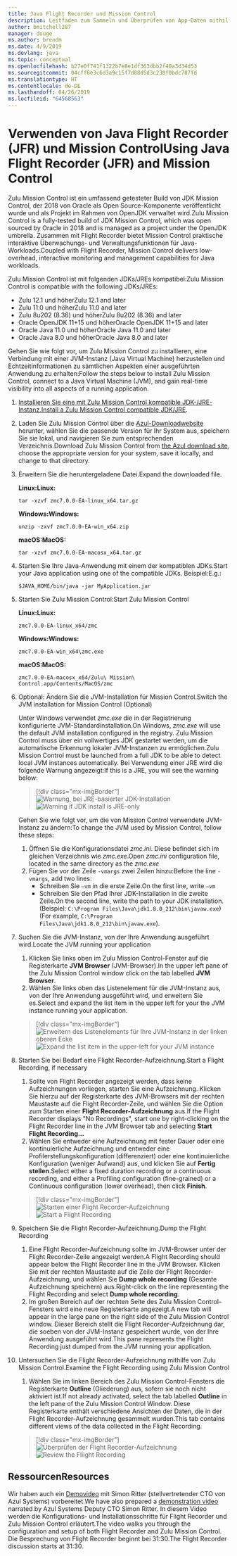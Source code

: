```yaml
---
title: Java Flight Recorder und Mission Control
description: Leitfaden zum Sammeln und Überprüfen von App-Daten mithilfe von Java Flight Recorder und Mission Control.
author: bmitchell287
manager: douge
ms.author: brendm
ms.date: 4/9/2019
ms.devlang: java
ms.topic: conceptual
ms.openlocfilehash: b27e0f741f1322b7e8e1df363dbb2f40a3d34d53
ms.sourcegitcommit: 04cff6e3c6d3a9c15f7d88d5d3c238f0bdc787fd
ms.translationtype: HT
ms.contentlocale: de-DE
ms.lasthandoff: 04/26/2019
ms.locfileid: "64568563"
---
```

# <a name="using-java-flight-recorder-jfr-and-mission-control"></a><span data-ttu-id="aac9d-103">Verwenden von Java Flight Recorder (JFR) und Mission Control</span><span class="sxs-lookup"><span data-stu-id="aac9d-103">Using Java Flight Recorder (JFR) and Mission Control</span></span>

<span data-ttu-id="aac9d-104">Zulu Mission Control ist ein umfassend getesteter Build von JDK Mission Control, der 2018 von Oracle als Open Source-Komponente veröffentlicht wurde und als Projekt im Rahmen von OpenJDK verwaltet wird.</span><span class="sxs-lookup"><span data-stu-id="aac9d-104">Zulu Mission Control is a fully-tested build of JDK Mission Control, which was open sourced by Oracle in 2018 and is managed as a project under the OpenJDK umbrella.</span></span> <span data-ttu-id="aac9d-105">Zusammen mit Flight Recorder bietet Mission Control praktische interaktive Überwachungs- und Verwaltungsfunktionen für Java-Workloads.</span><span class="sxs-lookup"><span data-stu-id="aac9d-105">Coupled with Flight Recorder, Mission Control delivers low-overhead, interactive monitoring and management capabilities for Java workloads.</span></span>

<span data-ttu-id="aac9d-106">Zulu Mission Control ist mit folgenden JDKs/JREs kompatibel:</span><span class="sxs-lookup"><span data-stu-id="aac9d-106">Zulu Mission Control is compatible with the following JDKs/JREs:</span></span>

* <span data-ttu-id="aac9d-107">Zulu 12.1 und höher</span><span class="sxs-lookup"><span data-stu-id="aac9d-107">Zulu 12.1 and later</span></span>
* <span data-ttu-id="aac9d-108">Zulu 11.0 und höher</span><span class="sxs-lookup"><span data-stu-id="aac9d-108">Zulu 11.0 and later</span></span>
* <span data-ttu-id="aac9d-109">Zulu 8u202 (8.36) und höher</span><span class="sxs-lookup"><span data-stu-id="aac9d-109">Zulu 8u202 (8.36) and later</span></span>
* <span data-ttu-id="aac9d-110">Oracle OpenJDK 11+15 und höher</span><span class="sxs-lookup"><span data-stu-id="aac9d-110">Oracle OpenJDK 11+15 and later</span></span>
* <span data-ttu-id="aac9d-111">Oracle Java 11.0 und höher</span><span class="sxs-lookup"><span data-stu-id="aac9d-111">Oracle Java 11.0 and later</span></span>
* <span data-ttu-id="aac9d-112">Oracle Java 8.0 und höher</span><span class="sxs-lookup"><span data-stu-id="aac9d-112">Oracle Java 8.0 and later</span></span>

<span data-ttu-id="aac9d-113">Gehen Sie wie folgt vor, um Zulu Mission Control zu installieren, eine Verbindung mit einer JVM-Instanz (Java Virtual Machine) herzustellen und Echtzeitinformationen zu sämtlichen Aspekten einer ausgeführten Anwendung zu erhalten:</span><span class="sxs-lookup"><span data-stu-id="aac9d-113">Follow the steps below to install Zulu Mission Control, connect to a Java Virtual Machine (JVM), and gain real-time visibility into all aspects of a running application.</span></span>

1.  <span data-ttu-id="aac9d-114">[Installieren Sie eine mit Zulu Mission Control kompatible JDK-/JRE-Instanz.](java-jdk-install.md)</span><span class="sxs-lookup"><span data-stu-id="aac9d-114">[Install a Zulu Mission Control compatible JDK/JRE](java-jdk-install.md).</span></span>

2.  <span data-ttu-id="aac9d-115">Laden Sie Zulu Mission Control über die [Azul-Downloadwebsite](https://www.azul.com/products/zulu-mission-control/) herunter, wählen Sie die passende Version für Ihr System aus, speichern Sie sie lokal, und navigieren Sie zum entsprechenden Verzeichnis.</span><span class="sxs-lookup"><span data-stu-id="aac9d-115">Download Zulu Mission Control from [the Azul download site](https://www.azul.com/products/zulu-mission-control/), choose the appropriate version for your system, save it locally, and change to that directory.</span></span>

3.  <span data-ttu-id="aac9d-116">Erweitern Sie die heruntergeladene Datei.</span><span class="sxs-lookup"><span data-stu-id="aac9d-116">Expand the downloaded file.</span></span>

    <span data-ttu-id="aac9d-117">**Linux:**</span><span class="sxs-lookup"><span data-stu-id="aac9d-117">**Linux:**</span></span>

    ```cli
    tar -xzvf zmc7.0.0-EA-linux_x64.tar.gz
    ```

    <span data-ttu-id="aac9d-118">**Windows:**</span><span class="sxs-lookup"><span data-stu-id="aac9d-118">**Windows:**</span></span>

    ```cli
    unzip -zxvf zmc7.0.0-EA-win_x64.zip 
    ```

    <span data-ttu-id="aac9d-119">**macOS:**</span><span class="sxs-lookup"><span data-stu-id="aac9d-119">**MacOS:**</span></span>

    ```cli
    tar -xzvf zmc7.0.0-EA-macosx_x64.tar.gz
    ```

4.  <span data-ttu-id="aac9d-120">Starten Sie Ihre Java-Anwendung mit einem der kompatiblen JDKs.</span><span class="sxs-lookup"><span data-stu-id="aac9d-120">Start your Java application using one of the compatible JDKs.</span></span> <span data-ttu-id="aac9d-121">Beispiel:</span><span class="sxs-lookup"><span data-stu-id="aac9d-121">E.g.:</span></span>

    ```cli
    $JAVA_HOME/bin/java -jar MyApplication.jar
    ```

5.  <span data-ttu-id="aac9d-122">Starten Sie Zulu Mission Control:</span><span class="sxs-lookup"><span data-stu-id="aac9d-122">Start Zulu Mission Control</span></span>

    <span data-ttu-id="aac9d-123">**Linux:**</span><span class="sxs-lookup"><span data-stu-id="aac9d-123">**Linux:**</span></span>

    ```cli
    zmc7.0.0-EA-linux_x64/zmc
    ```

    <span data-ttu-id="aac9d-124">**Windows:**</span><span class="sxs-lookup"><span data-stu-id="aac9d-124">**Windows:**</span></span>

    ```cli
    zmc7.0.0-EA-win_x64\zmc.exe 
    ```

    <span data-ttu-id="aac9d-125">**macOS:**</span><span class="sxs-lookup"><span data-stu-id="aac9d-125">**MacOS:**</span></span>

    ```cli
    zmc7.0.0-EA-macosx_x64/Zulu\ Mission\ Control.app/Contents/MacOS/zmc
    ```

6.  <span data-ttu-id="aac9d-126">Optional: Ändern Sie die JVM-Installation für Mission Control.</span><span class="sxs-lookup"><span data-stu-id="aac9d-126">Switch the JVM installation for Mission Control (Optional)</span></span>

    <span data-ttu-id="aac9d-127">Unter Windows verwendet *zmc.exe* die in der Registrierung konfigurierte JVM-Standardinstallation.</span><span class="sxs-lookup"><span data-stu-id="aac9d-127">On Windows, *zmc.exe* will use the default JVM installation configured in the registry.</span></span> <span data-ttu-id="aac9d-128">Zulu Mission Control muss über ein vollwertiges JDK gestartet werden, um die automatische Erkennung lokaler JVM-Instanzen zu ermöglichen.</span><span class="sxs-lookup"><span data-stu-id="aac9d-128">Zulu Mission Control must be launched from a full JDK to be able to detect local JVM instances automatically.</span></span> <span data-ttu-id="aac9d-129">Bei Verwendung einer JRE wird die folgende Warnung angezeigt:</span><span class="sxs-lookup"><span data-stu-id="aac9d-129">If this is a JRE, you will see the warning below:</span></span>

    > [!div class="mx-imgBorder"]
    <span data-ttu-id="aac9d-130">![Warnung, bei JRE-basierter JDK-Installation](../media/jdk/azul-jfr-1.png)</span><span class="sxs-lookup"><span data-stu-id="aac9d-130">![Warning if JDK install is JRE-only](../media/jdk/azul-jfr-1.png)</span></span>

    <span data-ttu-id="aac9d-131">Gehen Sie wie folgt vor, um die von Mission Control verwendete JVM-Instanz zu ändern:</span><span class="sxs-lookup"><span data-stu-id="aac9d-131">To change the JVM used by Mission Control, follow these steps:</span></span> 
    1.  <span data-ttu-id="aac9d-132">Öffnen Sie die Konfigurationsdatei *zmc.ini*. Diese befindet sich im gleichen Verzeichnis wie *zmc.exe*.</span><span class="sxs-lookup"><span data-stu-id="aac9d-132">Open *zmc.ini* configuration file, located in the same directory as the *zmc.exe*</span></span>
    2.  <span data-ttu-id="aac9d-133">Fügen Sie vor der Zeile `-vmargs` zwei Zeilen hinzu:</span><span class="sxs-lookup"><span data-stu-id="aac9d-133">Before the line `-vmargs`, add two lines:</span></span>
        * <span data-ttu-id="aac9d-134">Schreiben Sie `–vm` in die erste Zeile.</span><span class="sxs-lookup"><span data-stu-id="aac9d-134">On the first line, write `–vm`</span></span>
        * <span data-ttu-id="aac9d-135">Schreiben Sie den Pfad Ihrer JDK-Installation in die zweite Zeile.</span><span class="sxs-lookup"><span data-stu-id="aac9d-135">On the second line, write the path to your JDK installation.</span></span> <span data-ttu-id="aac9d-136">(Beispiel: `C:\Program Files\Java\jdk1.8.0_212\bin\javaw.exe`)</span><span class="sxs-lookup"><span data-stu-id="aac9d-136">(For example, `C:\Program Files\Java\jdk1.8.0_212\bin\javaw.exe`).</span></span>

7.  <span data-ttu-id="aac9d-137">Suchen Sie die JVM-Instanz, von der Ihre Anwendung ausgeführt wird.</span><span class="sxs-lookup"><span data-stu-id="aac9d-137">Locate the JVM running your application</span></span>
    1.  <span data-ttu-id="aac9d-138">Klicken Sie links oben im Zulu Mission Control-Fenster auf die Registerkarte **JVM Browser** (JVM-Browser).</span><span class="sxs-lookup"><span data-stu-id="aac9d-138">In the upper left pane of the Zulu Mission Control window click on the tab labelled **JVM Browser**.</span></span>
    2.  <span data-ttu-id="aac9d-139">Wählen Sie links oben das Listenelement für die JVM-Instanz aus, von der Ihre Anwendung ausgeführt wird, und erweitern Sie es.</span><span class="sxs-lookup"><span data-stu-id="aac9d-139">Select and expand the list item in the upper left for your the JVM instance running your application.</span></span>

    > [!div class="mx-imgBorder"]
    <span data-ttu-id="aac9d-140">![Erweitern des Listenelements für Ihre JVM-Instanz in der linken oberen Ecke](../media/jdk/azul-jfr-2.png)</span><span class="sxs-lookup"><span data-stu-id="aac9d-140">![Expand the list item in the upper-left for your JVM instance](../media/jdk/azul-jfr-2.png)</span></span>


8.  <span data-ttu-id="aac9d-141">Starten Sie bei Bedarf eine Flight Recorder-Aufzeichnung.</span><span class="sxs-lookup"><span data-stu-id="aac9d-141">Start a Flight Recording, if necessary</span></span>
    1.  <span data-ttu-id="aac9d-142">Sollte von Flight Recorder angezeigt werden, dass keine Aufzeichnungen vorliegen, starten Sie eine Aufzeichnung. Klicken Sie hierzu auf der Registerkarte des JVM-Browsers mit der rechten Maustaste auf die Flight Recorder-Zeile, und wählen Sie die Option zum Starten einer **Flight Recorder-Aufzeichnung** aus.</span><span class="sxs-lookup"><span data-stu-id="aac9d-142">If the Flight Recorder displays "No Recordings", start one by right-clicking on the Flight Recorder line in the JVM Browser tab and selecting **Start Flight Recording...**</span></span>
    2.  <span data-ttu-id="aac9d-143">Wählen Sie entweder eine Aufzeichnung mit fester Dauer oder eine kontinuierliche Aufzeichnung und entweder eine Profilerstellungskonfiguration (differenziert) oder eine kontinuierliche Konfiguration (weniger Aufwand) aus, und klicken Sie auf **Fertig stellen**.</span><span class="sxs-lookup"><span data-stu-id="aac9d-143">Select either a fixed duration recording or a continuous recording, and either a Profiling configuration (fine-grained) or a Continuous configuration (lower overhead), then click **Finish**.</span></span>

    > [!div class="mx-imgBorder"]
    <span data-ttu-id="aac9d-144">![Starten einer Flight Recorder-Aufzeichnung](../media/jdk/azul-jfr-3.png)</span><span class="sxs-lookup"><span data-stu-id="aac9d-144">![Start a Flight Recording](../media/jdk/azul-jfr-3.png)</span></span>

9.  <span data-ttu-id="aac9d-145">Speichern Sie die Flight Recorder-Aufzeichnung.</span><span class="sxs-lookup"><span data-stu-id="aac9d-145">Dump the Flight Recording</span></span>
    1.  <span data-ttu-id="aac9d-146">Eine Flight Recorder-Aufzeichnung sollte im JVM-Browser unter der Flight Recorder-Zeile angezeigt werden.</span><span class="sxs-lookup"><span data-stu-id="aac9d-146">A Flight Recording should appear below the Flight Recorder line in the JVM Browser.</span></span> <span data-ttu-id="aac9d-147">Klicken Sie mit der rechten Maustaste auf die Zeile der Flight Recorder-Aufzeichnung, und wählen Sie **Dump whole recording** (Gesamte Aufzeichnung speichern) aus.</span><span class="sxs-lookup"><span data-stu-id="aac9d-147">Right-click on the line representing the Flight Recording and select **Dump whole recording**.</span></span>
    2.  <span data-ttu-id="aac9d-148">Im großen Bereich auf der rechten Seite des Zulu Mission Control-Fensters wird eine neue Registerkarte angezeigt.</span><span class="sxs-lookup"><span data-stu-id="aac9d-148">A new tab will appear in the large pane on the right side of the Zulu Mission Control window.</span></span> <span data-ttu-id="aac9d-149">Dieser Bereich stellt die Flight Recorder-Aufzeichnung dar, die soeben von der JVM-Instanz gespeichert wurde, von der Ihre Anwendung ausgeführt wird.</span><span class="sxs-lookup"><span data-stu-id="aac9d-149">This pane represents the Flight Recording just dumped from the JVM running your application.</span></span>

10. <span data-ttu-id="aac9d-150">Untersuchen Sie die Flight Recorder-Aufzeichnung mithilfe von Zulu Mission Control.</span><span class="sxs-lookup"><span data-stu-id="aac9d-150">Examine the Flight Recording using Zulu Mission Control</span></span>
    1.  <span data-ttu-id="aac9d-151">Wählen Sie im linken Bereich des Zulu Mission Control-Fensters die Registerkarte **Outline** (Gliederung) aus, sofern sie noch nicht aktiviert ist.</span><span class="sxs-lookup"><span data-stu-id="aac9d-151">If not already activated, select the tab labelled **Outline** in the left pane of the Zulu Mission Control Window.</span></span> <span data-ttu-id="aac9d-152">Diese Registerkarte enthält verschiedene Ansichten der Daten, die in der Flight Recorder-Aufzeichnung gesammelt wurden.</span><span class="sxs-lookup"><span data-stu-id="aac9d-152">This tab contains different views of the data collected in the Flight Recording.</span></span>
 
    > [!div class="mx-imgBorder"]
    <span data-ttu-id="aac9d-153">![Überprüfen der Flight Recorder-Aufzeichnung](../media/jdk/azul-jfr-4.png)</span><span class="sxs-lookup"><span data-stu-id="aac9d-153">![Review the Fliight Recording](../media/jdk/azul-jfr-4.png)</span></span>

## <a name="resources"></a><span data-ttu-id="aac9d-154">Ressourcen</span><span class="sxs-lookup"><span data-stu-id="aac9d-154">Resources</span></span>

<span data-ttu-id="aac9d-155">Wir haben auch ein [Demovideo](https://www.azul.com/presentation/azul-webinar-open-source-flight-recorder-and-mission-control-managing-and-measuring-openjdk-8-performance/) mit Simon Ritter (stellvertretender CTO von Azul Systems) vorbereitet.</span><span class="sxs-lookup"><span data-stu-id="aac9d-155">We have also prepared a [demonstration video](https://www.azul.com/presentation/azul-webinar-open-source-flight-recorder-and-mission-control-managing-and-measuring-openjdk-8-performance/) narrated by Azul Systems Deputy CTO Simon Ritter.</span></span> <span data-ttu-id="aac9d-156">In diesem Video werden die Konfigurations- und Installationsschritte für Flight Recorder und Zulu Mission Control erläutert.</span><span class="sxs-lookup"><span data-stu-id="aac9d-156">The video walks you through the configuration and setup of both Flight Recorder and Zulu Mission Control.</span></span> <span data-ttu-id="aac9d-157">Die Besprechung von Flight Recorder beginnt bei 31:30.</span><span class="sxs-lookup"><span data-stu-id="aac9d-157">The Flight Recorder discussion starts at 31:30.</span></span>

